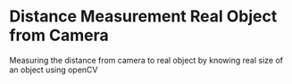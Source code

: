 # Distance Measurement Real Object from Camera
Measuring the distance from camera to real object by knowing real size of an object using openCV
